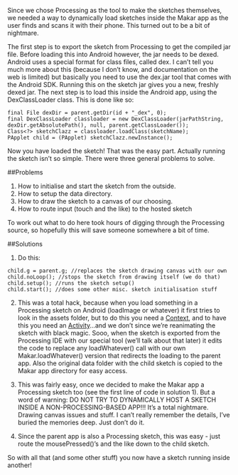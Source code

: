 Since we chose Processing as the tool to make the sketches themselves, we needed a way to dynamically load sketches inside the Makar app as the user finds and scans it with their phone. This turned out to be a bit of nightmare. 

The first step is to export the sketch from Processing to get the compiled jar file. Before loading this into Android however, the jar needs to be dexed. Android uses a special format for class files, called dex. I can’t tell you much more about this (because I don’t know, and documentation on the web is limited) but basically you need to use the dex.jar tool that comes with the Android SDK. Running this on the sketch jar gives you a new, freshly dexed jar. The next step is to load this inside the Android app, using the DexClassLoader class. This is done like so:

```
final File dexDir = parent.getDir(id + "_dex", 0);
final DexClassLoader classloader = new DexClassLoader(jarPathString, dexDir.getAbsolutePath(), null, parent.getClassLoader());
Class<?> sketchClazz = classloader.loadClass(sketchName);
PApplet child = (PApplet) sketchClazz.newInstance();
```

Now you have loaded the sketch!
That was the easy part. 
Actually running the sketch isn’t so simple. There were three general problems to solve.

##Problems
1. How to initialise and start the sketch from the outside.
2. How to setup the data directory.
3. How to draw the sketch to a canvas of our choosing.
4. How to route input (touch and the like) to the hosted sketch

To work out what to do here took hours of digging through the Processing source, so hopefully this will save someone somewhere a bit of time.

##Solutions
1. Do this:
```
child.g = parent.g; //replaces the sketch drawing canvas with our own
child.noLoop(); //stops the sketch from drawing itself (we do that)
child.setup(); //runs the sketch setup()
child.start(); //does some other misc. sketch initialisation stuff
```

2. This was a total hack, because when you load something in a Processing sketch on Android (loadImage or whatever) it first tries to look in the assets folder, but to do this you need a [Context](http://developer.android.com/reference/android/content/Context.html), and to have this you need an [Activity](http://developer.android.com/reference/android/app/Activity.html)…and we don’t since we’re reanimating the sketch with black magic. Sooo, when the sketch is exported from the Processing IDE with our special tool (we’ll talk about that later) it edits the code to replace any loadWhatever() call with our own Makar.loadWhatever() version that redirects the loading to the parent app. Also the original data folder with the child sketch is copied to the Makar app directory for easy access.

3. This was fairly easy, once we decided to make the Makar app a Processing sketch too (see the first line of code in solution 1). But a word of warning: DO NOT TRY TO DYNAMICALLY HOST A SKETCH INSIDE A NON-PROCESSING-BASED APP!!! It’s a total nightmare. Drawing canvas issues and stuff. I can’t really remember the details, I’ve buried the memories deep. Just don’t do it.

4. Since the parent app is also a Processing sketch, this was easy - just route the mousePressed()’s and the like down to the child sketch.

So with all that (and some other stuff) you now have a sketch running inside another!
